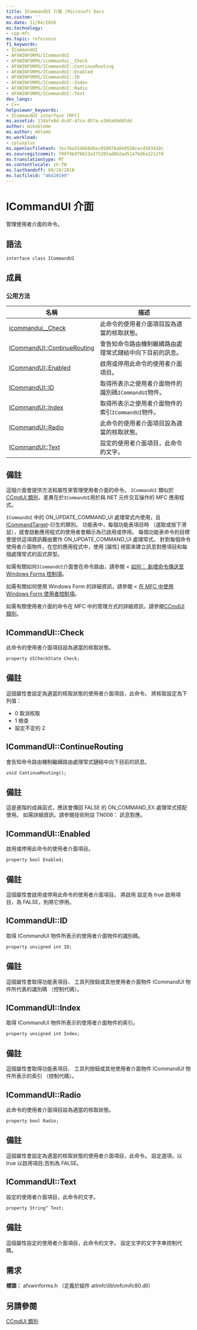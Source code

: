 ```yaml
---
title: ICommandUI 介面 |Microsoft Docs
ms.custom: ''
ms.date: 11/04/2016
ms.technology:
- cpp-mfc
ms.topic: reference
f1_keywords:
- ICommandUI
- AFXWINFORMS/ICommandUI
- AFXWINFORMS/icommandui__Check
- AFXWINFORMS/ICommandUI::ContinueRouting
- AFXWINFORMS/ICommandUI::Enabled
- AFXWINFORMS/ICommandUI::ID
- AFXWINFORMS/ICommandUI::Index
- AFXWINFORMS/ICommandUI::Radio
- AFXWINFORMS/ICommandUI::Text
dev_langs:
- C++
helpviewer_keywords:
- ICommandUI interface [MFC]
ms.assetid: 134afe8d-dcdf-47ca-857a-a166a6b665dd
author: mikeblome
ms.author: mblome
ms.workload:
- cplusplus
ms.openlocfilehash: 7ec76a554068dbec050078a0e0558cecd583410c
ms.sourcegitcommit: 799f9b976623a375203ad8b2ad5147bd6a2212f0
ms.translationtype: MT
ms.contentlocale: zh-TW
ms.lasthandoff: 09/19/2018
ms.locfileid: "46429199"
---
```

# <a name="icommandui-interface"></a>ICommandUI 介面

管理使用者介面的命令。

## <a name="syntax"></a>語法

```
interface class ICommandUI
```

## <a name="members"></a>成員

### <a name="public-methods"></a>公用方法

|名稱|描述|
|----------|-----------------|
|[icommandui__Check](#check)|此命令的使用者介面項目設為適當的核取狀態。|
|[ICommandUI::ContinueRouting](#continuerouting)|會告知命令路由機制繼續路由處理常式鏈結中向下目前的訊息。|
|[ICommandUI::Enabled](#enabled)|啟用或停用此命令的使用者介面項目。|
|[ICommandUI::ID](#id)|取得所表示之使用者介面物件的識別碼`ICommandUI`物件。|
|[ICommandUI::Index](#index)|取得所表示之使用者介面物件的索引`ICommandUI`物件。|
|[ICommandUI::Radio](#radio)|此命令的使用者介面項目設為適當的核取狀態。|
|[ICommandUI::Text](#text)|設定的使用者介面項目，此命令的文字。|

## <a name="remarks"></a>備註

這個介面會提供方法和屬性來管理使用者介面的命令。 `ICommandUI` 類似於[CCmdUI 類別](../../mfc/reference/ccmdui-class.md)，差異在於`ICommandUI`用於與.NET 元件交互操作的 MFC 應用程式。

`ICommandUI` 中的 ON_UPDATE_COMMAND_UI 處理常式內使用，且[ICommandTarget](../../mfc/reference/icommandtarget-interface.md)-衍生的類別。 功能表中，每個功能表項目時 （選取或按下滑鼠），就會啟動應用程式的使用者會顯示為已啟用或停用。 每個功能表命令的目標會提供這項資訊藉由實作 ON_UPDATE_COMMAND_UI 處理常式。 針對每個命令使用者介面物件，在您的應用程式中，使用 [屬性] 視窗來建立訊息對應項目和每個處理常式的函式原型。

如需有關如何`ICommandUI`介面會在命令路由，請參閱 <<c2> [ 如何： 新增命令傳送至 Windows Forms 控制項](../../dotnet/how-to-add-command-routing-to-the-windows-forms-control.md)。

如需有關如何使用 Windows Form 的詳細資訊，請參閱 <<c0> [ 在 MFC 中使用 Windows Form 使用者控制項](../../dotnet/using-a-windows-form-user-control-in-mfc.md)。

如需有關使用者介面的命令在 MFC 中的管理方式的詳細資訊，請參閱[CCmdUI 類別](../../mfc/reference/ccmdui-class.md)。

## <a name="check"></a> ICommandUI::Check

此命令的使用者介面項目設為適當的核取狀態。
```
property UICheckState Check;
```
## <a name="remarks"></a>備註

這個屬性會設定為適當的核取狀態的使用者介面項目，此命令。 將核取設定為下列值：
- 0 取消核取
- 1 檢查
- 設定不定的 2

## <a name="continuerouting"></a> ICommandUI::ContinueRouting

會告知命令路由機制繼續路由處理常式鏈結中向下目前的訊息。
```
void ContinueRouting();
```
## <a name="remarks"></a>備註

這是進階的成員函式，應該會傳回 FALSE 的 ON_COMMAND_EX 處理常式搭配使用。 如需詳細資訊，請參閱技術附註 TN006： 訊息對應。

## <a name="enabled"></a> ICommandUI::Enabled

啟用或停用此命令的使用者介面項目。
```
property bool Enabled;
```
## <a name="remarks"></a>備註

這個屬性會啟用或停用此命令的使用者介面項目。 將啟用 設定為 true 啟用項目，為 FALSE，則將它停用。

## <a name="id"></a> ICommandUI::ID

取得 ICommandUI 物件所表示的使用者介面物件的識別碼。
```
property unsigned int ID;
```
## <a name="remarks"></a>備註

這個屬性會取得功能表項目、 工具列按鈕或其他使用者介面物件 ICommandUI 物件所代表的識別碼 （控制代碼）。

## <a name="index"></a> ICommandUI::Index

取得 ICommandUI 物件所表示的使用者介面物件的索引。
```
property unsigned int Index;
```
## <a name="remarks"></a>備註

這個屬性會取得功能表項目、 工具列按鈕或其他使用者介面物件 ICommandUI 物件所表示的索引 （控制代碼）。

## <a name="radio"></a> ICommandUI::Radio

此命令的使用者介面項目設為適當的核取狀態。
```
property bool Radio;
```
## <a name="remarks"></a>備註

這個屬性會設定為適當的核取狀態的使用者介面項目，此命令。 設定選項，以 true 以啟用項目;否則為 FALSE。

## <a name="text"></a> ICommandUI::Text

設定的使用者介面項目，此命令的文字。
```
property String^ Text;
```
## <a name="remarks"></a>備註

這個屬性設定的使用者介面項目，此命令的文字。 設定文字的文字字串控制代碼。

## <a name="requirements"></a>需求

**標頭：** afxwinforms.h （定義於組件 atlmfc\lib\mfcmifc80.dll）

## <a name="see-also"></a>另請參閱

[CCmdUI 類別](../../mfc/reference/ccmdui-class.md)
